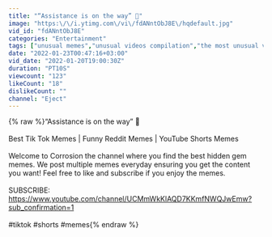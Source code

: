 ```yaml
---
title: "“Assistance is on the way” 🤖"
image: "https:\/\/i.ytimg.com\/vi\/fdANntObJ8E\/hqdefault.jpg"
vid_id: "fdANntObJ8E"
categories: "Entertainment"
tags: ["unusual memes","unusual videos compilation","the most unusual videos"]
date: "2022-01-23T00:47:16+03:00"
vid_date: "2022-01-20T19:00:30Z"
duration: "PT10S"
viewcount: "123"
likeCount: "18"
dislikeCount: ""
channel: "Eject"
---
```

{% raw %}“Assistance is on the way” 🤖<br /><br />Best Tik Tok Memes | Funny Reddit Memes | YouTube Shorts Memes<br /><br />Welcome to Corrosion the channel where you find the best hidden gem memes. We post multiple memes everyday ensuring you get the content you want! Feel free to like and subscribe if you enjoy the memes. <br /><br />SUBSCRIBE:<br /><a rel="nofollow" target="blank" href="https://www.youtube.com/channel/UCMmWkKlAQD7KKmfNWQJwEmw?sub_confirmation=1">https://www.youtube.com/channel/UCMmWkKlAQD7KKmfNWQJwEmw?sub_confirmation=1</a><br /><br />#tiktok #shorts #memes{% endraw %}
